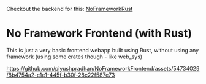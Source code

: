 Checkout the backend for this: [NoFrameworkRust](https://github.com/piyushpradhan/NoFrameworkRust)
# No Framework Frontend (with Rust)
This is just a very basic frontend webapp built using Rust, without using any framework (using some crates though - like web_sys)

https://github.com/piyushpradhan/NoFrameworkFrontend/assets/54734029/8b4754a2-c1e1-445f-b30f-28c22f587e73


